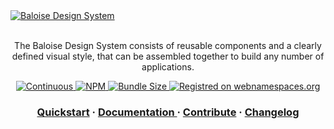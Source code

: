 <a href="https://design.baloise.dev" target="blank">
    <img src="https://raw.githubusercontent.com/baloise/design-system/main/resources/images/banner.svg?sanitize=true" alt="Baloise Design System" />
</a>

<br />
<br />

<p align="center">
  The Baloise Design System consists of reusable components and a clearly defined visual style, that can be assembled together to build any number of applications.
</p>

<p align="center">
  <a href="https://github.com/baloise/design-system/actions/workflows/continuous.yml">
    <img src="https://github.com/baloise/design-system/actions/workflows/continuous.yml/badge.svg?branch=main" alt="Continuous" />
  </a>
  <a href="https://www.npmjs.com/package/@baloise/ds-core">
    <img src="https://img.shields.io/npm/v/@baloise/ds-core" alt="NPM" />
  </a>
  <a href="https://www.npmjs.com/package/@baloise/ds-core">
    <img src="https://img.shields.io/bundlephobia/min/@baloise/ds-core" alt="Bundle Size" />
  </a>
  <a href="https://webnamespaces.org">
    <img src="https://img.shields.io/static/v1?label=webnamespaces.org&color=blue&message=bal" alt="Registred on webnamespaces.org" />
  </a>
</p>

<h3 align="center">
  <a href="https://design.baloise.dev/?path=/docs/development-getting-started--documentation">Quickstart</a>
  <span> · </span>
  <a href="https://design.baloise.dev">
    Documentation
  </a>
  <span> · </span>
  <a href="https://design.baloise.dev/?path=/docs/contributing-overview--documentation">Contribute</a>
  <span> · </span>
  <a href="https://github.com/baloise/design-system/blob/main/CHANGELOG.md">Changelog</a>
</h3>
